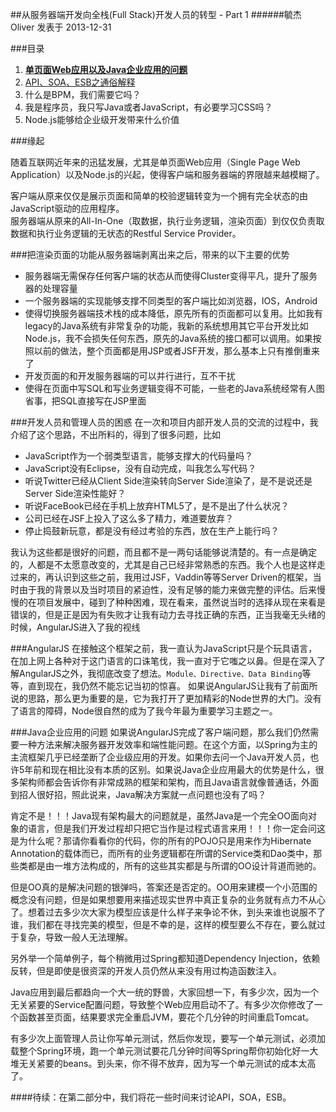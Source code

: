##从服务器端开发向全栈(Full Stack)开发人员的转型 - Part 1
######毓杰Oliver 发表于 2013-12-31

###目录

1. **[单页面Web应用以及Java企业应用的问题](http://blog.oliverzy.gitpress.org/~posts/2013-12-31-summary.md)**
2. [API、SOA、ESB之通俗解释](http://blog.oliverzy.gitpress.org/~posts/2014-01-01-summary2.md)
3. 什么是BPM，我们需要它吗？
4. 我是程序员，我只写Java或者JavaScript，有必要学习CSS吗？
5. Node.js能够给企业级开发带来什么价值

###缘起

随着互联网近年来的迅猛发展，尤其是单页面Web应用（Single Page Web Application）以及Node.js的兴起，使得客户端和服务器端的界限越来越模糊了。

客户端从原来仅仅是展示页面和简单的校验逻辑转变为一个拥有完全状态的由JavaScript驱动的应用程序。  
服务器端从原来的All-In-One（取数据，执行业务逻辑，渲染页面）到仅仅负责取数据和执行业务逻辑的无状态的Restful Service Provider。

<!--more-->

###把渲染页面的功能从服务器端剥离出来之后，带来的以下主要的优势
 
* 服务器端无需保存任何客户端的状态从而使得Cluster变得平凡，提升了服务器的处理容量
* 一个服务器端的实现能够支撑不同类型的客户端比如浏览器，IOS，Android
* 使得切换服务器端技术栈的成本降低，原先所有的页面都可以复用。比如我有legacy的Java系统有非常复杂的功能，我新的系统想用其它平台开发比如Node.js，我不会损失任何东西，原先的Java系统的接口都可以调用。如果按照以前的做法，整个页面都是用JSP或者JSF开发，那么基本上只有推倒重来了
* 开发页面的和开发服务器端的可以并行进行，互不干扰
* 使得在页面中写SQL和写业务逻辑变得不可能，一些老的Java系统经常有人图省事，把SQL直接写在JSP里面

###开发人员和管理人员的困惑
在一次和项目内部开发人员的交流的过程中，我介绍了这个思路，不出所料的，得到了很多问题，比如

* JavaScript作为一个弱类型语言，能够支撑大的代码量吗？
* JavaScript没有Eclipse，没有自动完成，叫我怎么写代码？
* 听说Twitter已经从Client Side渲染转向Server Side渲染了，是不是说还是Server Side渲染性能好？
* 听说FaceBook已经在手机上放弃HTML5了，是不是出了什么状况？
* 公司已经在JSF上投入了这么多了精力，难道要放弃？
* 停止捣鼓新玩意，都是没有经过考验的东西，放在生产上能行吗？

我认为这些都是很好的问题，而且都不是一两句话能够说清楚的。有一点是确定的，人都是不太愿意改变的，尤其是自己已经非常熟悉的东西。我个人也是这样走过来的，再认识到这些之前，我用过JSF，Vaddin等等Server Driven的框架，当时由于我的背景以及当时项目的紧迫性，没有足够的能力来做完整的评估。后来慢慢的在项目发展中，碰到了种种困难，现在看来，虽然说当时的选择从现在来看是错误的，但是正是因为有失败才让我有动力去寻找正确的东西，正当我毫无头绪的时候，AngularJS进入了我的视线

###AngularJS
在接触这个框架之前，我一直认为JavaScript只是个玩具语言，在加上网上各种对于这门语言的口诛笔伐，我一直对于它嗤之以鼻。但是在深入了解AngularJS之外，我彻底改变了想法。`Module、Directive、Data Binding`等等，直到现在，我仍然不能忘记当初的惊喜。 
如果说AngularJS让我有了前面所说的思路，那么更为重要的是，它为我打开了更加精彩的Node世界的大门。没有了语言的障碍，Node很自然的成为了我今年最为重要学习主题之一。

###Java企业应用的问题
如果说AngularJS完成了客户端问题，那么我们仍然需要一种方法来解决服务器开发效率和端性能问题。在这个方面，以Spring为主的主流框架几乎已经垄断了企业级应用的开发。如果你去问一个Java开发人员，也许5年前和现在相比没有本质的区别。如果说Java企业应用最大的优势是什么，很多架构师都会告诉你有非常成熟的框架和架构，而且Java语言就像普通话，外面到招人很好招，照此说来，Java解决方案就一点问题也没有了吗？  

肯定不是！！！Java现有架构最大的问题就是，虽然Java是一个完全OO面向对象的语言，但是我们开发过程却只把它当作是过程式语言来用！！！你一定会问这是为什么呢？那请你看看你的代码，你的所有的POJO只是用来作为Hibernate Annotation的载体而已，而所有的业务逻辑都在所谓的Service类和Dao类中，那些类都是由一堆方法构成的，所有的这些其实都是与所谓的OO设计背道而驰的。

但是OO真的是解决问题的银弹吗，答案还是否定的。OO用来建模一个小范围的概念没有问题，但是如果想要用来描述现实世界中真正复杂的业务就有点力不从心了。想着过去多少次大家为模型应该是什么样子来争论不休，到头来谁也说服不了谁，我们都在寻找完美的模型，但是不幸的是，这样的模型要么不存在，要么就过于复杂，导致一般人无法理解。

另外举一个简单例子，每个稍微用过Spring都知道Dependency Injection，依赖反转，但是即使是很资深的开发人员仍然从来没有用过构造函数注入。

Java应用到最后都趋向一个大一统的野兽，大家回想一下，有多少次，因为一个无关紧要的Service配置问题，导致整个Web应用启动不了。有多少次你修改了一个函数甚至页面，结果要求完全重启JVM，要花个几分钟的时间重启Tomcat。

有多少次上面管理人员让你写单元测试，然后你发现，要写一个单元测试，必须加载整个Spring环境，跑一个单元测试要花几分钟时间等Spring帮你初始化好一大堆无关紧要的beans。到头来，你不得不放弃，因为写一个单元测试的成本太高了。

####待续：在第二部分中，我们将花一些时间来讨论API，SOA，ESB。






